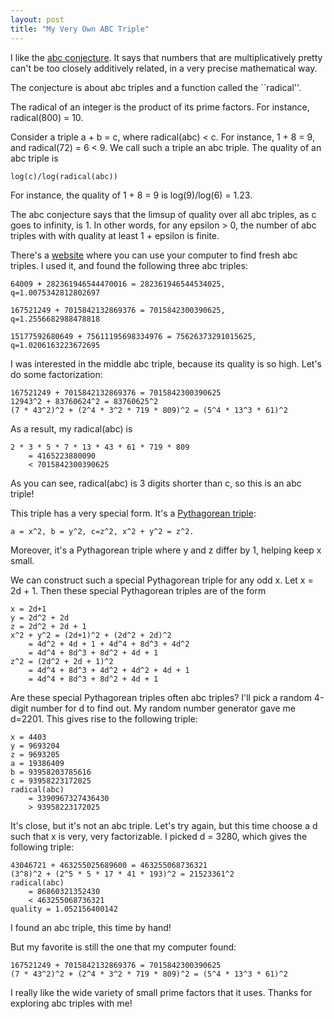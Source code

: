 ```yaml
---
layout: post
title: "My Very Own ABC Triple"
---
```


I like the [abc conjecture](https://en.wikipedia.org/wiki/Abc_conjecture).
It says that numbers that are multiplicatively pretty can't be too closely additively related,
in a very precise mathematical way.

The conjecture is about abc triples and a function called the ``radical''.

The radical of an integer is the product of its prime factors.
For instance, radical(800) = 10.

Consider a triple a + b = c,
where radical(abc) < c.
For instance, 1 + 8 = 9,
and radical(72) = 6 < 9.
We call such a triple an abc triple.
The quality of an abc triple is

    log(c)/log(radical(abc))

For instance, the quality of 1 + 8 = 9
is log(9)/log(6) = 1.23.

The abc conjecture says that the limsup of quality over all abc triples, as c goes to infinity,
is 1.
In other words, for any epsilon > 0,
the number of abc triples with with quality at least 1 + epsilon is finite.

There's a [website](https://abc.tngtech.com/) where you can use your computer
to find fresh abc triples.
I used it, and found the following three abc triples:

    64009 + 282361946544470016 = 282361946544534025,
    q=1.0075342812802697

    167521249 + 7015842132869376 = 7015842300390625,
    q=1.2556682988478818

    15177592680649 + 75611195698334976 = 75626373291015625,
    q=1.0206163223672695

I was interested in the middle abc triple,
because its quality is so high. Let's do some factorization:

    167521249 + 7015842132869376 = 7015842300390625
    12943^2 + 83760624^2 = 83760625^2
    (7 * 43^2)^2 + (2^4 * 3^2 * 719 * 809)^2 = (5^4 * 13^3 * 61)^2

As a result, my radical(abc) is

    2 * 3 * 5 * 7 * 13 * 43 * 61 * 719 * 809
        = 4165223880090
        < 7015842300390625

As you can see, radical(abc) is 3 digits shorter than c,
so this is an abc triple!

This triple has a very special form.
It's a [Pythagorean triple](https://en.wikipedia.org/wiki/Pythagorean_triple):

    a = x^2, b = y^2, c=z^2, x^2 + y^2 = z^2.

Moreover, it's a Pythagorean triple where y and z differ by 1,
helping keep x small.

We can construct such a special Pythagorean triple for any odd x.
Let x = 2d + 1.
Then these special Pythagorean triples are of the form

    x = 2d+1
    y = 2d^2 + 2d
    z = 2d^2 + 2d + 1
    x^2 + y^2 = (2d+1)^2 + (2d^2 + 2d)^2
        = 4d^2 + 4d + 1 + 4d^4 + 8d^3 + 4d^2
        = 4d^4 + 8d^3 + 8d^2 + 4d + 1
    z^2 = (2d^2 + 2d + 1)^2
        = 4d^4 + 8d^3 + 4d^2 + 4d^2 + 4d + 1
        = 4d^4 + 8d^3 + 8d^2 + 4d + 1

Are these special Pythagorean triples often abc triples?
I'll pick a random 4-digit number for d to find out.
My random number generator gave me
d=2201.
This gives rise to the following triple:

    x = 4403
    y = 9693204
    z = 9693205
    a = 19386409
    b = 93958203785616
    c = 93958223172025
    radical(abc)
        = 3390967327436430
        > 93958223172025

It's close, but it's not an abc triple.
Let's try again, but this time choose a d such that x is very, very factorizable.
I picked d = 3280,
which gives the following triple:

    43046721 + 463255025689600 = 463255068736321
    (3^8)^2 + (2^5 * 5 * 17 * 41 * 193)^2 = 21523361^2
    radical(abc)
        = 86860321352430
        < 463255068736321
    quality = 1.052156400142

I found an abc triple, this time by hand!

But my favorite is still the one that my computer found:

    167521249 + 7015842132869376 = 7015842300390625
    (7 * 43^2)^2 + (2^4 * 3^2 * 719 * 809)^2 = (5^4 * 13^3 * 61)^2

I really like the wide variety of small prime factors that it uses.
Thanks for exploring abc triples with me!



